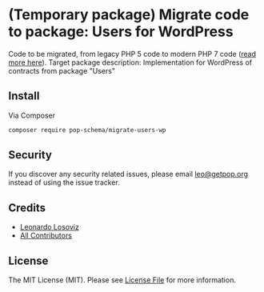 # (Temporary package) Migrate code to package: Users for WordPress

Code to be migrated, from legacy PHP 5 code to modern PHP 7 code ([read more here](https://github.com/leoloso/PoP#codebase-migration)). Target package description:  Implementation for WordPress of contracts from package "Users"

## Install

Via Composer

``` bash
composer require pop-schema/migrate-users-wp
```

## Security

If you discover any security related issues, please email leo@getpop.org instead of using the issue tracker.

## Credits

- [Leonardo Losoviz][link-author]
- [All Contributors][link-contributors]

## License

The MIT License (MIT). Please see [License File](LICENSE.md) for more information.

[ico-version]: https://img.shields.io/packagist/v/pop-schema/users-wp.svg?style=flat-square
[ico-license]: https://img.shields.io/badge/license-MIT-brightgreen.svg?style=flat-square
[ico-travis]: https://img.shields.io/travis/pop-schema/users-wp/master.svg?style=flat-square
[ico-scrutinizer]: https://img.shields.io/scrutinizer/coverage/g/pop-schema/users-wp.svg?style=flat-square
[ico-code-quality]: https://img.shields.io/scrutinizer/g/pop-schema/users-wp.svg?style=flat-square
[ico-downloads]: https://img.shields.io/packagist/dt/pop-schema/users-wp.svg?style=flat-square

[link-packagist]: https://packagist.org/packages/pop-schema/users-wp
[link-travis]: https://travis-ci.org/pop-schema/users-wp
[link-scrutinizer]: https://scrutinizer-ci.com/g/pop-schema/users-wp/code-structure
[link-code-quality]: https://scrutinizer-ci.com/g/pop-schema/users-wp
[link-downloads]: https://packagist.org/packages/pop-schema/users-wp
[link-author]: https://github.com/leoloso
[link-contributors]: ../../contributors
